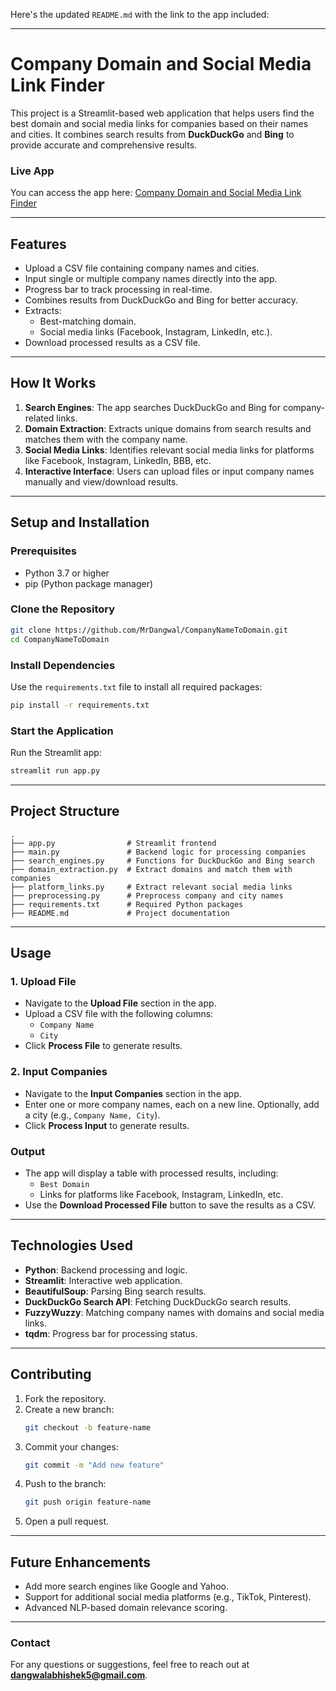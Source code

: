 Here's the updated `README.md` with the link to the app included:

---

# **Company Domain and Social Media Link Finder**

This project is a Streamlit-based web application that helps users find the best domain and social media links for companies based on their names and cities. It combines search results from **DuckDuckGo** and **Bing** to provide accurate and comprehensive results.

### **Live App**
You can access the app here: [Company Domain and Social Media Link Finder](https://companyname2domain.streamlit.app/)

---

## **Features**

- Upload a CSV file containing company names and cities.
- Input single or multiple company names directly into the app.
- Progress bar to track processing in real-time.
- Combines results from DuckDuckGo and Bing for better accuracy.
- Extracts:
  - Best-matching domain.
  - Social media links (Facebook, Instagram, LinkedIn, etc.).
- Download processed results as a CSV file.

---

## **How It Works**

1. **Search Engines**: The app searches DuckDuckGo and Bing for company-related links.
2. **Domain Extraction**: Extracts unique domains from search results and matches them with the company name.
3. **Social Media Links**: Identifies relevant social media links for platforms like Facebook, Instagram, LinkedIn, BBB, etc.
4. **Interactive Interface**: Users can upload files or input company names manually and view/download results.

---

## **Setup and Installation**

### Prerequisites
- Python 3.7 or higher
- pip (Python package manager)

### Clone the Repository
```bash
git clone https://github.com/MrDangwal/CompanyNameToDomain.git
cd CompanyNameToDomain
```

### Install Dependencies
Use the `requirements.txt` file to install all required packages:
```bash
pip install -r requirements.txt
```

### Start the Application
Run the Streamlit app:
```bash
streamlit run app.py
```

---

## **Project Structure**

```
.
├── app.py                # Streamlit frontend
├── main.py               # Backend logic for processing companies
├── search_engines.py     # Functions for DuckDuckGo and Bing search
├── domain_extraction.py  # Extract domains and match them with companies
├── platform_links.py     # Extract relevant social media links
├── preprocessing.py      # Preprocess company and city names
├── requirements.txt      # Required Python packages
├── README.md             # Project documentation
```

---

## **Usage**

### 1. **Upload File**
- Navigate to the **Upload File** section in the app.
- Upload a CSV file with the following columns:
  - `Company Name`
  - `City`
- Click **Process File** to generate results.

### 2. **Input Companies**
- Navigate to the **Input Companies** section in the app.
- Enter one or more company names, each on a new line. Optionally, add a city (e.g., `Company Name, City`).
- Click **Process Input** to generate results.

### Output
- The app will display a table with processed results, including:
  - `Best Domain`
  - Links for platforms like Facebook, Instagram, LinkedIn, etc.
- Use the **Download Processed File** button to save the results as a CSV.

---

## **Technologies Used**

- **Python**: Backend processing and logic.
- **Streamlit**: Interactive web application.
- **BeautifulSoup**: Parsing Bing search results.
- **DuckDuckGo Search API**: Fetching DuckDuckGo search results.
- **FuzzyWuzzy**: Matching company names with domains and social media links.
- **tqdm**: Progress bar for processing status.

---

## **Contributing**

1. Fork the repository.
2. Create a new branch:
   ```bash
   git checkout -b feature-name
   ```
3. Commit your changes:
   ```bash
   git commit -m "Add new feature"
   ```
4. Push to the branch:
   ```bash
   git push origin feature-name
   ```
5. Open a pull request.

---

## **Future Enhancements**
- Add more search engines like Google and Yahoo.
- Support for additional social media platforms (e.g., TikTok, Pinterest).
- Advanced NLP-based domain relevance scoring.

---

### **Contact**
For any questions or suggestions, feel free to reach out at **dangwalabhishek5@gmail.com**.
